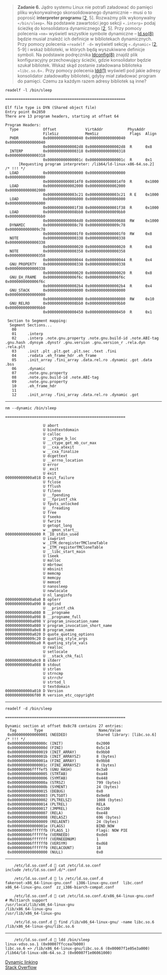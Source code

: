 > **Zadanie 6.** Jądro systemu Linux nie potrafi załadować do pamięci pliku wykonywalnego skonsolidowanego dynamicznie – musi o to poprosić **interpreter programu** [[2](http://www.sco.com/developers/gabi/latest/contents.html), 5]. Rozważmy plik wykonywalny `«/bin/sleep»`. Na podstawie zawartości jego sekcji `«.interp»` podaj ścieżkę do konsolidatora dynamicznego [[2](http://www.sco.com/developers/gabi/latest/contents.html), 5]. Przy pomocy polecenia `«nm»` wyświetl wszystkie symbole dynamiczne – [ld.so(8)](https://man7.org/linux/man-pages/man8/ld.so.8.html) będzie musiał znaleźć ich definicje w bibliotekach dynamicznych. Przy pomocy polecenia `«readelf -d»` wyświetl sekcję `«.dynamic»` [[2](http://www.sco.com/developers/gabi/latest/contents.html), 5-9] i wskaż biblioteki, w których będą wyszukiwane definicje symboli. Na podstawie podręcznika [ldconfig(8)](https://man7.org/linux/man-pages/man8/ldconfig.8.html) znajdź plik konfiguracyjny przechowujący ścieżki, gdzie konsolidator będzie szukał bibliotek. Wskaż skąd zostanie załadowana biblioteka `«libc.so.6».` Przy pomocy polecenia [ldd(1)](https://man7.org/linux/man-pages/man1/ldd.1.html) wyświetl pod jakie adresy konsolidator załadowałby biblioteki, gdyby miał załadować program do pamięci. Czemu za każdym razem adresy bibliotek są inne?

```
readelf -l /bin/sleep

======================================================

Elf file type is DYN (Shared object file)
Entry point 0x2850
There are 13 program headers, starting at offset 64

Program Headers:
  Type           Offset             VirtAddr           PhysAddr
                 FileSiz            MemSiz              Flags  Align
  PHDR           0x0000000000000040 0x0000000000000040 0x0000000000000040
                 0x00000000000002d8 0x00000000000002d8  R      0x8
  INTERP         0x0000000000000318 0x0000000000000318 0x0000000000000318
                 0x000000000000001c 0x000000000000001c  R      0x1
      [Requesting program interpreter: /lib64/ld-linux-x86-64.so.2]             /* !!! */
  LOAD           0x0000000000000000 0x0000000000000000 0x0000000000000000
                 0x00000000000014f0 0x00000000000014f0  R      0x1000
  LOAD           0x0000000000002000 0x0000000000002000 0x0000000000002000
                 0x0000000000003c21 0x0000000000003c21  R E    0x1000
  LOAD           0x0000000000006000 0x0000000000006000 0x0000000000006000
                 0x0000000000001f38 0x0000000000001f38  R      0x1000
  LOAD           0x0000000000008bb0 0x0000000000009bb0 0x0000000000009bb0
                 0x00000000000004d0 0x0000000000000688  RW     0x1000
  DYNAMIC        0x0000000000008c78 0x0000000000009c78 0x0000000000009c78
                 0x00000000000001f0 0x00000000000001f0  RW     0x8
  NOTE           0x0000000000000338 0x0000000000000338 0x0000000000000338
                 0x0000000000000020 0x0000000000000020  R      0x8
  NOTE           0x0000000000000358 0x0000000000000358 0x0000000000000358
                 0x0000000000000044 0x0000000000000044  R      0x4
  GNU_PROPERTY   0x0000000000000338 0x0000000000000338 0x0000000000000338
                 0x0000000000000020 0x0000000000000020  R      0x8
  GNU_EH_FRAME   0x0000000000006f6c 0x0000000000006f6c 0x0000000000006f6c
                 0x00000000000002b4 0x00000000000002b4  R      0x4
  GNU_STACK      0x0000000000000000 0x0000000000000000 0x0000000000000000
                 0x0000000000000000 0x0000000000000000  RW     0x10
  GNU_RELRO      0x0000000000008bb0 0x0000000000009bb0 0x0000000000009bb0
                 0x0000000000000450 0x0000000000000450  R      0x1

 Section to Segment mapping:
  Segment Sections...
   00     
   01     .interp 
   02     .interp .note.gnu.property .note.gnu.build-id .note.ABI-tag .gnu.hash .dynsym .dynstr .gnu.version .gnu.version_r .rela.dyn .rela.plt 
   03     .init .plt .plt.got .plt.sec .text .fini 
   04     .rodata .eh_frame_hdr .eh_frame 
   05     .init_array .fini_array .data.rel.ro .dynamic .got .data .bss 
   06     .dynamic 
   07     .note.gnu.property 
   08     .note.gnu.build-id .note.ABI-tag 
   09     .note.gnu.property 
   10     .eh_frame_hdr 
   11     
   12     .init_array .fini_array .data.rel.ro .dynamic .got 
```

----

```
nm --dynamic /bin/sleep

======================================================

                 U abort
                 U bindtextdomain
                 U calloc
                 U __ctype_b_loc
                 U __ctype_get_mb_cur_max
                 U __cxa_atexit
                 w __cxa_finalize
                 U dcgettext
                 U __errno_location
                 U error
                 U _exit
                 U exit
000000000000a018 D exit_failure
                 U fclose
                 U fflush
                 U fileno
                 U __fpending
                 U __fprintf_chk
                 U fputs_unlocked
                 U __freading
                 U free
                 U fseeko
                 U fwrite
                 U getopt_long
                 w __gmon_start__
0000000000006000 R _IO_stdin_used
                 U iswprint
                 w _ITM_deregisterTMCloneTable
                 w _ITM_registerTMCloneTable
                 U __libc_start_main
                 U lseek
                 U malloc
                 U mbrtowc
                 U mbsinit
                 U memcmp
                 U memcpy
                 U memset
                 U nanosleep
                 U newlocale
                 U nl_langinfo
000000000000a0a0 B opterr
000000000000a090 B optind
                 U __printf_chk
000000000000a080 B __progname
000000000000a098 B __progname_full
000000000000a098 V program_invocation_name
000000000000a080 V program_invocation_short_name
000000000000a0e8 B program_name
000000000000a020 D quote_quoting_options
0000000000009c20 D quoting_style_args
0000000000006ba0 R quoting_style_vals
                 U realloc
                 U setlocale
                 U __stack_chk_fail
000000000000a0c0 B stderr
000000000000a088 B stdout
                 U strlen
                 U strncmp
                 U strrchr
                 U strtod_l
                 U textdomain
000000000000a010 D Version
0000000000006f00 R version_etc_copyright
```

----

```
readelf -d /bin/sleep

======================================================

Dynamic section at offset 0x8c78 contains 27 entries:
  Tag        Type                         Name/Value
 0x0000000000000001 (NEEDED)             Shared library: [libc.so.6]    /* !!! */
 0x000000000000000c (INIT)               0x2000
 0x000000000000000d (FINI)               0x5c14
 0x0000000000000019 (INIT_ARRAY)         0x9bb0
 0x000000000000001b (INIT_ARRAYSZ)       8 (bytes)
 0x000000000000001a (FINI_ARRAY)         0x9bb8
 0x000000000000001c (FINI_ARRAYSZ)       8 (bytes)
 0x000000006ffffef5 (GNU_HASH)           0x3a0
 0x0000000000000005 (STRTAB)             0xa48
 0x0000000000000006 (SYMTAB)             0x448
 0x000000000000000a (STRSZ)              799 (bytes)
 0x000000000000000b (SYMENT)             24 (bytes)
 0x0000000000000015 (DEBUG)              0x0
 0x0000000000000003 (PLTGOT)             0x9e68
 0x0000000000000002 (PLTRELSZ)           1008 (bytes)
 0x0000000000000014 (PLTREL)             RELA
 0x0000000000000017 (JMPREL)             0x1100
 0x0000000000000007 (RELA)               0xe48
 0x0000000000000008 (RELASZ)             696 (bytes)
 0x0000000000000009 (RELAENT)            24 (bytes)
 0x000000000000001e (FLAGS)              BIND_NOW
 0x000000006ffffffb (FLAGS_1)            Flags: NOW PIE
 0x000000006ffffffe (VERNEED)            0xde8
 0x000000006fffffff (VERNEEDNUM)         1
 0x000000006ffffff0 (VERSYM)             0xd68
 0x000000006ffffff9 (RELACOUNT)          18
 0x0000000000000000 (NULL)               0x0
```

----

```
    /etc/ld.so.conf.d  cat /etc/ld.so.conf
include /etc/ld.so.conf.d/*.conf

    /etc/ld.so.conf.d  ls /etc/ld.so.conf.d
fakeroot-x86_64-linux-gnu.conf  i386-linux-gnu.conf  libc.conf  x86_64-linux-gnu.conf  zz_i386-biarch-compat.conf

    /etc/ld.so.conf.d  cat /etc/ld.so.conf.d/x86_64-linux-gnu.conf 
# Multiarch support
/usr/local/lib/x86_64-linux-gnu
/lib/x86_64-linux-gnu
/usr/lib/x86_64-linux-gnu

    /etc/ld.so.conf.d  find /lib/x86_64-linux-gnu/ -name libc.so.6
/lib/x86_64-linux-gnu/libc.so.6
```

----

```
    /etc/ld.so.conf.d  ldd /bin/sleep 
linux-vdso.so.1 (0x00007ffccea7b000)
libc.so.6 => /lib/x86_64-linux-gnu/libc.so.6 (0x00007f1e05e3a000)
/lib64/ld-linux-x86-64.so.2 (0x00007f1e06061000)
```

[Dynamic linking](http://www.sco.com/developers/gabi/latest/ch5.dynamic.html)  
[Stack Overflow](https://stackoverflow.com/a/5169235)